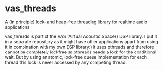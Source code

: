 # vas_threads
A (in principle) lock- and heap-free threading library for realtime audio applications

vas_threads is part of the VAS (Virtual Acoustic Spaces) DSP library. I put it in a separate 
repository as it might have other applications apart from using it in combination with my own DSP library:)
It uses pthreads and therefore cannot be completely lockfree as pthreads needs a lock for the conditional wait.
But by using an atomic, lock-free queue implementation for each thread this lock is never accessed by any competing thread.

